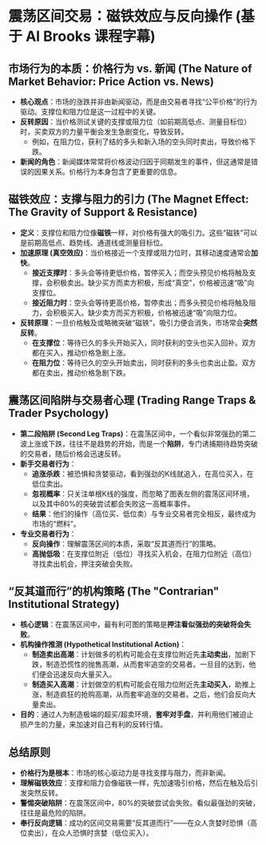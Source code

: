 # 震荡区间交易：磁铁效应与反向操作 (基于 Al Brooks 课程字幕)

## 市场行为的本质：价格行为 vs. 新闻 (The Nature of Market Behavior: Price Action vs. News)

-   **核心观点**：市场的涨跌并非由新闻驱动，而是由交易者寻找“公平价格”的行为驱动。支撑位和阻力位是这一过程中的关键。
-   **反转原因**：当价格测试关键的支撑或阻力位（如前期高低点、测量目标位）时，买卖双方的力量平衡会发生急剧变化，导致反转。
    -   例如，在阻力位，获利了结的多头和新入场的空头同时卖出，导致价格下跌。
-   **新闻的角色**：新闻媒体常常将价格波动归因于同期发生的事件，但这通常是错误的因果关系。价格行为本身包含了更重要的信息。

## 磁铁效应：支撑与阻力的引力 (The Magnet Effect: The Gravity of Support & Resistance)

-   **定义**：支撑位和阻力位像**磁铁**一样，对价格有强大的吸引力。这些“磁铁”可以是前期高低点、趋势线、通道线或测量目标位。
-   **加速原理 (真空效应)**：当价格接近一个支撑或阻力位时，其移动速度通常会**加快**。
    -   **接近支撑时**：多头会等待更低价格，暂停买入；而空头预见价格将触及支撑，会积极卖出。缺少买方而卖方积极，形成“真空”，价格被迅速“吸”向支撑位。
    -   **接近阻力时**：空头会等待更高价格，暂停卖出；而多头预见价格将触及阻力，会积极买入。缺少卖方而买方积极，价格被迅速“吸”向阻力位。
-   **反转原理**：一旦价格触及或略微突破“磁铁”，吸引力便会消失，市场常会**突然反转**。
    -   **在支撑位**：等待已久的多头开始买入，同时获利的空头也买入回补。双方都在买入，推动价格急剧上涨。
    -   **在阻力位**：等待已久的空头开始卖出，同时获利的多头也卖出止盈。双方都在卖出，推动价格急剧下跌。

## 震荡区间陷阱与交易者心理 (Trading Range Traps & Trader Psychology)

-   **第二段陷阱 (Second Leg Traps)**：在震荡区间中，一个看似非常强劲的第二波上涨或下跌，往往不是趋势的开始，而是一个**陷阱**，专门诱捕期待趋势突破的交易者，随后价格会迅速反转。
-   **新手交易者行为**：
    -   **追涨杀跌**：被恐惧和贪婪驱动，看到强劲的K线就追入，在高位买入，在低位卖出。
    -   **忽视概率**：只关注单根K线的强度，而忽略了图表左侧的震荡区间环境，以及其中80%的突破尝试都会失败这一高概率事件。
    -   **结果**：他们的操作（高位买、低位卖）与专业交易者完全相反，最终成为市场的“燃料”。
-   **专业交易者行为**：
    -   **反向操作**：理解震荡区间的本质，采取“反其道而行”的策略。
    -   **高抛低吸**：在支撑位附近（低位）寻找买入机会，在阻力位附近（高位）寻找卖出机会，押注突破会失败。

## “反其道而行”的机构策略 (The "Contrarian" Institutional Strategy)

-   **核心逻辑**：在震荡区间中，最有利可图的策略是**押注看似强劲的突破将会失败**。
-   **机构操作推测 (Hypothetical Institutional Action)**：
    -   **制造卖出高潮**：计划做多的机构可能会在支撑位附近先**主动卖出**，加剧下跌，制造恐慌性的抛售高潮，从而套牢追空的交易者。一旦目的达到，他们便会迅速反向大量买入。
    -   **制造买入高潮**：计划做空的机构可能会在阻力位附近先**主动买入**，助推上涨，制造疯狂的抢购高潮，从而套牢追涨的交易者。之后，他们会反向大量卖出。
-   **目的**：通过人为制造极端的超买/超卖环境，**套牢对手盘**，并利用他们被迫止损产生的力量，来加速对自己有利的反转行情。

## 总结原则
-   **价格行为是根本**：市场的核心驱动力是寻找支撑与阻力，而非新闻。
-   **理解磁铁效应**：支撑和阻力会像磁铁一样，先加速吸引价格，然后在触及后引发突然反转。
-   **警惕突破陷阱**：在震荡区间中，80%的突破尝试会失败。看似最强劲的突破，往往是最危险的陷阱。
-   **奉行反向逻辑**：成功的区间交易需要“反其道而行”——在众人贪婪时恐惧（高位卖出），在众人恐惧时贪婪（低位买入）。